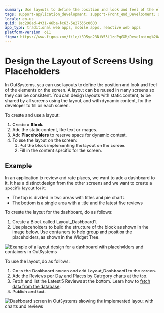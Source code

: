 ```yaml
---
summary: Use layouts to define the position and look and feel of the elements on the screen. A layout can be reused in many screens so they can be consistent.
tags: support-application_development; support-Front_end_Development; support-Front_end_Development-featured; support-webapps
locale: en-us
guid: 1ac298ad-4931-46ba-bc63-5e27536c0603
app_type: traditional web apps, mobile apps, reactive web apps
platform-version: o11
figma: https://www.figma.com/file/iBD5yo23NiW53L1zdPqGGM/Developing%20an%20Application?node-id=199:112
---
```


# Design the Layout of Screens Using Placeholders

In OutSystems, you can use layouts to define the position and look and feel of the elements on the screen. A layout can be reused in many screens so they can be consistent. You can design layouts with static content, to be shared by all screens using the layout, and with dynamic content, for the developer to fill on each screen.

To create and use a layout:

1. Create a **Block**. 
1. Add the static content, like text or images. 
1. Add **Placeholders** to reserve space for dynamic content. 
1. To use the layout on the screen: 
    1. Put the block implementing the layout on the screen. 
    1. Fill in the content specific for the screen. 

## Example

In an application to review and rate places, we want to add a dashboard to it. It has a distinct design from the other screens and we want to create a specific layout for it:

* The top is divided in two areas with titles and pie charts.
* The bottom is a single area with a title and the latest five reviews. 

To create the layout for the dashboard, do as follows:

1. Create a Block called Layout_Dashboard1. 
1. Use placeholders to build the structure of the block as shown in the image below. Use containers to help group and position the placeholders, as shown in the Widget Tree. 

![Example of a layout design for a dashboard with placeholders and containers in OutSystems](images/design-screens-layout-1.png "Layout Design for Dashboard")

To use the layout, do as follows:

1. Go to the Dashboard screen and add Layout_Dashboard1 to the screen. 
1. Add the Reviews per Day and Places by Category charts at the top. 
1. Fetch and list the Latest 5 Reviews at the bottom. Learn how to [fetch data from the database](<../../data/query/fetch-display.md>). 
1. Publish and test. 

![Dashboard screen in OutSystems showing the implemented layout with charts and reviews](images/design-screens-layout-2.png "Implemented Layout on Dashboard Screen")
